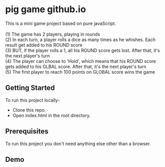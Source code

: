 # pig game github.io
This is a mini game project based on pure javaScript.<br>
<br>
(1) The game has 2 players, playing in rounds<br>
(2) In each turn, a player rolls a dice as many times as he whishes. Each result get added to his ROUND score<br>
(3) BUT, if the player rolls a 1, all his ROUND score gets lost. After that, it's the next player's turn<br>
(4) The player can choose to 'Hold', which means that his ROUND score gets added to his GLBAL score. After that, it's the next player's turn<br>
(5) The first player to reach 100 points on GLOBAL score wins the game<br>

<h2>Getting Started</h2>
To run this project locally-
<ul>
  <li>Clone this repo.</li>
  <li>Open index.html in the root directory.</li>
</ul>

<h2> Prerequisites </h2>
To run this project you don't need anything else other than a browser.

<h2> Demo </h2>

